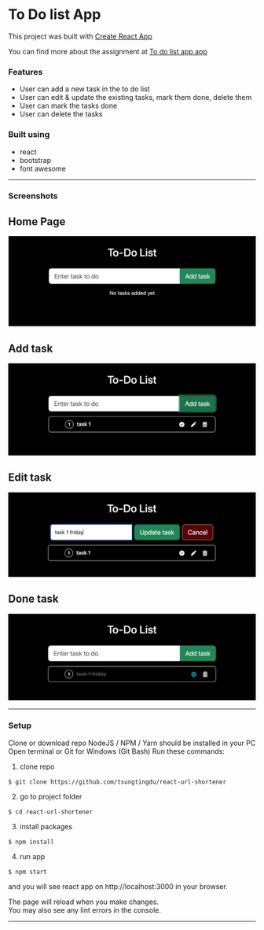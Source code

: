 # To Do list App

This project was built with [Create React App](https://github.com/facebook/create-react-app)

You can find more about the assignment at [To do list app app](https://pestotech.teachable.com/courses/1911069/lectures/43351562) 

### Features
* User can add a new task in the to do list
* User can edit & update the existing tasks, mark them done, delete them
* User can mark the tasks done
* User can delete the tasks

### Built using
* react
* bootstrap
* font awesome


***
### Screenshots
## Home Page

![Homepage](src/ToDo_1.png)

## Add task

![Add task](src/ToDo_2.png)

## Edit task

![Edit task](src/ToDo_3.png)

## Done task

![Done task](src/ToDo_4.png)
***

### Setup
Clone or download repo NodeJS / NPM / Yarn should be installed in your PC
Open terminal or Git for Windows (Git Bash) Run these commands:

1. clone repo
```
$ git clone https://github.com/tsungtingdu/react-url-shortener
```
2. go to project folder
```
$ cd react-url-shortener
```
3. install packages
```
$ npm install
```
4. run app
```
$ npm start
```

and you will see react app on http://localhost:3000 in your browser.

The page will reload when you make changes.\
You may also see any lint errors in the console.

***
